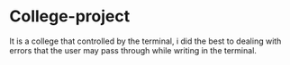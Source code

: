 # College-project
It is a college that controlled by the terminal, i did the best to dealing with errors that the user may pass through while writing in the terminal.

